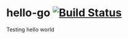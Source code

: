 # hello-go [![Build Status](https://travis-ci.org/sanketjpatel/hello-go.svg?branch=master)](https://travis-ci.org/sanketjpatel/hello-go)

Testing hello world
